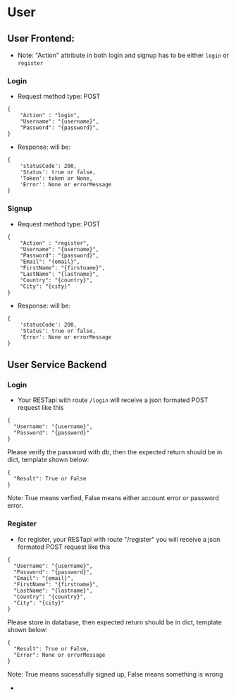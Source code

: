 # User  

## User Frontend:
 - Note: "Action" attribute in both login and signup has to be either `login` or `register`
### Login
- Request method type: POST      
 ```
 {
     "Action" : "login",
     "Username": "{username}",
     "Password": "{password}",
 }
 ```
- Response: will be: 
```
{
    'statusCode': 200,
    'Status': true or false,
    'Token': token or None,
    'Error': None or errorMessage
}
```

### Signup
- Request method type: POST         
 ```
 {
     "Action" : "register",
     "Username": "{username}",
     "Password": "{password}",
     "Email": "{email}",
     "FirstName": "{firstname}",
     "LastName": "{lastname}",
     "Country": "{country}",
     "City": "{city}"
 }
 ```
 - Response: will be: 
```
{
    'statusCode': 200,
    'Status': true or false,
    'Error': None or errorMessage
}
```

## User Service Backend

### Login
 - Your RESTapi with route `/login` will receive a json formated POST request like this       
 ```
 {
   "Username": "{username}",
   "Password": "{password}"
 }
 ```
   Please verify the password with db, then the expected return should be in dict, template shown below:
 ```
 {
   "Result": True or False   
 }
 ```        
   Note: True means verfied, False means either account error or password error.

### Register
 - for register, your RESTapi with route "/register" you will receive a json formated POST request like this              
 ```
 {
   "Username": "{username}",
   "Password": "{password}",
   "Email": "{email}",
   "FirstName": "{firstname}",
   "LastName": "{lastname}",
   "Country": "{country}",
   "City": "{city}"   
 }          
 ```
   Please store in database, then expected return should be in dict, template shown below:          
 ```    
 {
   "Result": True or False,
   "Error": None or errorMessage
 }
 ```            
   Note: True means sucessfully signed up, False means something is wrong
   
   
   -
   
